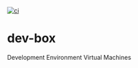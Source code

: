 [![ci](https://github.com/detwiler/dev-box/workflows/ci/badge.svg)](https://github.com/detwiler/dev-box/actions)

# dev-box

Development Environment Virtual Machines

[comment]: # ( vim: set autoindent syntax=markdown textwidth=78: )
